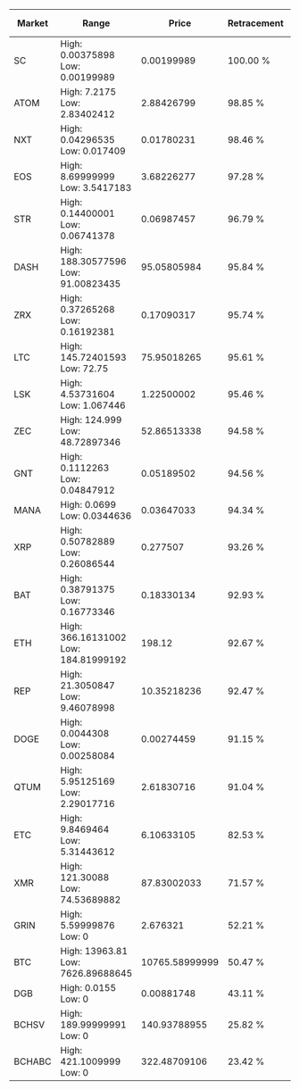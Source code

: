 | Market | Range | Price| Retracement | Doubles to 50% |
| --- | --- | --- | --- | --- |
| SC | High: 0.00375898<br />Low: 0.00199989 | 0.00199989 | 100.00 % | 1.44 |
| ATOM | High: 7.2175<br />Low: 2.83402412 | 2.88426799 | 98.85 % | 1.74 |
| NXT | High: 0.04296535<br />Low: 0.017409 | 0.01780231 | 98.46 % | 1.70 |
| EOS | High: 8.69999999<br />Low: 3.5417183 | 3.68226277 | 97.28 % | 1.66 |
| STR | High: 0.14400001<br />Low: 0.06741378 | 0.06987457 | 96.79 % | 1.51 |
| DASH | High: 188.30577596<br />Low: 91.00823435 | 95.05805984 | 95.84 % | 1.47 |
| ZRX | High: 0.37265268<br />Low: 0.16192381 | 0.17090317 | 95.74 % | 1.56 |
| LTC | High: 145.72401593<br />Low: 72.75 | 75.95018265 | 95.61 % | 1.44 |
| LSK | High: 4.53731604<br />Low: 1.067446 | 1.22500002 | 95.46 % | 2.29 |
| ZEC | High: 124.999<br />Low: 48.72897346 | 52.86513338 | 94.58 % | 1.64 |
| GNT | High: 0.1112263<br />Low: 0.04847912 | 0.05189502 | 94.56 % | 1.54 |
| MANA | High: 0.0699<br />Low: 0.0344636 | 0.03647033 | 94.34 % | 1.43 |
| XRP | High: 0.50782889<br />Low: 0.26086544 | 0.277507 | 93.26 % | 1.38 |
| BAT | High: 0.38791375<br />Low: 0.16773346 | 0.18330134 | 92.93 % | 1.52 |
| ETH | High: 366.16131002<br />Low: 184.81999192 | 198.12 | 92.67 % | 1.39 |
| REP | High: 21.3050847<br />Low: 9.46078998 | 10.35218236 | 92.47 % | 1.49 |
| DOGE | High: 0.0044308<br />Low: 0.00258084 | 0.00274459 | 91.15 % | 1.28 |
| QTUM | High: 5.95125169<br />Low: 2.29017716 | 2.61830716 | 91.04 % | 1.57 |
| ETC | High: 9.8469464<br />Low: 5.31443612 | 6.10633105 | 82.53 % | 1.24 |
| XMR | High: 121.30088<br />Low: 74.53689882 | 87.83002033 | 71.57 % | 1.11 |
| GRIN | High: 5.59999876<br />Low: 0 | 2.676321 | 52.21 % | 1.05 |
| BTC | High: 13963.81<br />Low: 7626.89688645 | 10765.58999999 | 50.47 % | 1.00 |
| DGB | High: 0.0155<br />Low: 0 | 0.00881748 | 43.11 % | 0.00 |
| BCHSV | High: 189.99999991<br />Low: 0 | 140.93788955 | 25.82 % | 0.00 |
| BCHABC | High: 421.1009999<br />Low: 0 | 322.48709106 | 23.42 % | 0.00 |
